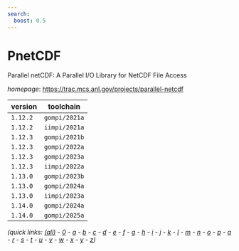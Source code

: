 ```yaml
---
search:
  boost: 0.5
---
```

# PnetCDF

Parallel netCDF: A Parallel I/O Library for NetCDF File Access

*homepage*: <https://trac.mcs.anl.gov/projects/parallel-netcdf>

version | toolchain
--------|----------
``1.12.2`` | ``gompi/2021a``
``1.12.2`` | ``iimpi/2021a``
``1.12.3`` | ``gompi/2021b``
``1.12.3`` | ``gompi/2022a``
``1.12.3`` | ``gompi/2023a``
``1.12.3`` | ``iimpi/2022a``
``1.13.0`` | ``gompi/2023b``
``1.13.0`` | ``gompi/2024a``
``1.13.0`` | ``iimpi/2023a``
``1.14.0`` | ``gompi/2024a``
``1.14.0`` | ``gompi/2025a``


*(quick links: [(all)](../index.md) - [0](../0/index.md) - [a](../a/index.md) - [b](../b/index.md) - [c](../c/index.md) - [d](../d/index.md) - [e](../e/index.md) - [f](../f/index.md) - [g](../g/index.md) - [h](../h/index.md) - [i](../i/index.md) - [j](../j/index.md) - [k](../k/index.md) - [l](../l/index.md) - [m](../m/index.md) - [n](../n/index.md) - [o](../o/index.md) - [p](../p/index.md) - [q](../q/index.md) - [r](../r/index.md) - [s](../s/index.md) - [t](../t/index.md) - [u](../u/index.md) - [v](../v/index.md) - [w](../w/index.md) - [x](../x/index.md) - [y](../y/index.md) - [z](../z/index.md))*

